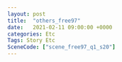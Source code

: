 ```yaml
---
layout: post
title:  "others_free97"
date:   2021-02-11 09:00:00 +0000
categories: Etc
Tags: Story Etc
SceneCode: ["scene_free97_q1_s20"]
---
```

